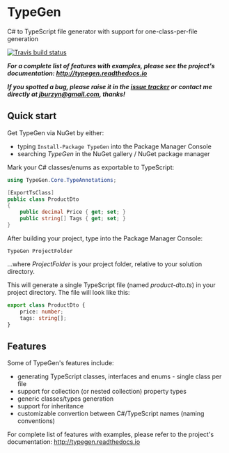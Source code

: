 # TypeGen

C# to TypeScript file generator with support for one-class-per-file generation

[![Travis build status](https://travis-ci.org/jburzynski/TypeGen.svg?branch=master)](https://travis-ci.org/jburzynski/TypeGen)

***For a complete list of features with examples, please see the project's documentation: http://typegen.readthedocs.io***

***If you spotted a bug, please raise it in the [issue tracker](https://github.com/jburzynski/TypeGen/issues) or contact me directly at jburzyn@gmail.com, thanks!***

## Quick start

Get TypeGen via NuGet by either:
* typing `Install-Package TypeGen` into the Package Manager Console
* searching *TypeGen* in the NuGet gallery / NuGet package manager

Mark your C# classes/enums as exportable to TypeScript:

```c#
using TypeGen.Core.TypeAnnotations;

[ExportTsClass]
public class ProductDto
{
    public decimal Price { get; set; }
    public string[] Tags { get; set; }
}
```

After building your project, type into the Package Manager Console:

```
TypeGen ProjectFolder
```

...where *ProjectFolder* is your project folder, relative to your solution directory.

This will generate a single TypeScript file (named *product-dto.ts*) in your project directory. The file will look like this:

```typescript
export class ProductDto {
    price: number;
    tags: string[];
}
```

## Features

Some of TypeGen's features include:

* generating TypeScript classes, interfaces and enums - single class per file
* support for collection (or nested collection) property types
* generic classes/types generation
* support for inheritance
* customizable convertion between C#/TypeScript names (naming conventions)

For complete list of features with examples, please refer to the project's documentation: http://typegen.readthedocs.io